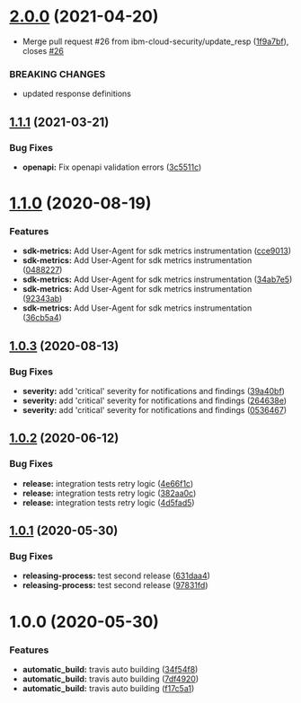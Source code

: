 # [2.0.0](https://github.com/ibm-cloud-security/security-advisor-sdk-python/compare/v1.1.1...v2.0.0) (2021-04-20)


* Merge pull request #26 from ibm-cloud-security/update_resp ([1f9a7bf](https://github.com/ibm-cloud-security/security-advisor-sdk-python/commit/1f9a7bf86aabc0742fd5a5f358f5aaeec17802c4)), closes [#26](https://github.com/ibm-cloud-security/security-advisor-sdk-python/issues/26)


### BREAKING CHANGES

* updated response definitions

## [1.1.1](https://github.com/ibm-cloud-security/security-advisor-sdk-python/compare/v1.1.0...v1.1.1) (2021-03-21)


### Bug Fixes

* **openapi:** Fix openapi validation errors ([3c5511c](https://github.com/ibm-cloud-security/security-advisor-sdk-python/commit/3c5511cb634d137b5d27dc79ccc87fb0432c0bb4))

# [1.1.0](https://github.com/ibm-cloud-security/security-advisor-sdk-python/compare/v1.0.3...v1.1.0) (2020-08-19)


### Features

* **sdk-metrics:** Add User-Agent for sdk metrics instrumentation ([cce9013](https://github.com/ibm-cloud-security/security-advisor-sdk-python/commit/cce901306917f5c257ce3c1d1bb3c36b4099b5c3))
* **sdk-metrics:** Add User-Agent for sdk metrics instrumentation ([0488227](https://github.com/ibm-cloud-security/security-advisor-sdk-python/commit/048822780e6ad4e11ab566fe2d677896154457a9))
* **sdk-metrics:** Add User-Agent for sdk metrics instrumentation ([34ab7e5](https://github.com/ibm-cloud-security/security-advisor-sdk-python/commit/34ab7e5b3f69997cdd34f1b5cf31b5f1a32a7758))
* **sdk-metrics:** Add User-Agent for sdk metrics instrumentation ([92343ab](https://github.com/ibm-cloud-security/security-advisor-sdk-python/commit/92343aba309198742f8809b5667a5d1c0334c548))
* **sdk-metrics:** Add User-Agent for sdk metrics instrumentation ([36cb5a4](https://github.com/ibm-cloud-security/security-advisor-sdk-python/commit/36cb5a4f780c3c5eb30644e750741ce3cef78512))

## [1.0.3](https://github.com/ibm-cloud-security/security-advisor-sdk-python/compare/v1.0.2...v1.0.3) (2020-08-13)


### Bug Fixes

* **severity:** add 'critical' severity for notifications and findings ([39a40bf](https://github.com/ibm-cloud-security/security-advisor-sdk-python/commit/39a40bf14df304fe33e7c60c59e49ae584594b10))
* **severity:** add 'critical' severity for notifications and findings ([264638e](https://github.com/ibm-cloud-security/security-advisor-sdk-python/commit/264638e85d8013c77e3e99553bfe6567bb150bb9))
* **severity:** add 'critical' severity for notifications and findings ([0536467](https://github.com/ibm-cloud-security/security-advisor-sdk-python/commit/0536467e0716fcfc903809f42694b29b8ff7f9b5))

## [1.0.2](https://github.com/ibm-cloud-security/security-advisor-sdk-python/compare/v1.0.1...v1.0.2) (2020-06-12)


### Bug Fixes

* **release:** integration tests retry logic ([4e66f1c](https://github.com/ibm-cloud-security/security-advisor-sdk-python/commit/4e66f1c7cb288b70ec287735c3a2f19f7cffaf2d))
* **release:** integration tests retry logic ([382aa0c](https://github.com/ibm-cloud-security/security-advisor-sdk-python/commit/382aa0cbadfd5981d10969288e16acbde98e9410))
* **release:** integration tests retry logic ([4d5fad5](https://github.com/ibm-cloud-security/security-advisor-sdk-python/commit/4d5fad5b992adc45e49a1c00440a55c89196ebf6))

## [1.0.1](https://github.com/ibm-cloud-security/security-advisor-sdk-python/compare/v1.0.0...v1.0.1) (2020-05-30)


### Bug Fixes

* **releasing-process:** test second release ([631daa4](https://github.com/ibm-cloud-security/security-advisor-sdk-python/commit/631daa4a009d650613ff7168f68cb6bc2818c9d6))
* **releasing-process:** test second release ([97831fd](https://github.com/ibm-cloud-security/security-advisor-sdk-python/commit/97831fd20786278a412a0b212e3c50555333d201))

# 1.0.0 (2020-05-30)


### Features

* **automatic_build:** travis auto building ([34f54f8](https://github.com/ibm-cloud-security/security-advisor-sdk-python/commit/34f54f8679d1bedaafe9a03ff1177c5b7a007a5e))
* **automatic_build:** travis auto building ([7df4920](https://github.com/ibm-cloud-security/security-advisor-sdk-python/commit/7df492000b0d140d1968f43d81094608311bc186))
* **automatic_build:** travis auto building ([f17c5a1](https://github.com/ibm-cloud-security/security-advisor-sdk-python/commit/f17c5a1dbd987e9093e188465e83ae8b3da796c7))

